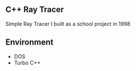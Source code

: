 ## C++ Ray Tracer

Simple Ray Tracer I built as a school project in 1998

## Environment

- DOS
- Turbo C++
